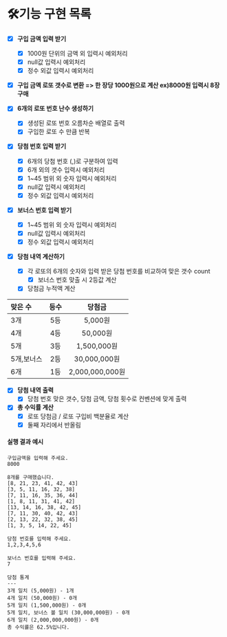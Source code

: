 # 🛠기능 구현 목록

- [x] __구입 금액 입력 받기__
    - [x] 1000원 단위의 금액 외 입력시 예외처리
    - [x] null값 입력시 예외처리
    - [x] 정수 외값 입력시 예외처리

- [x] __구입 금액 로또 갯수로 변환 => 한 장당 1000원으로 계산 ex)8000원 입력시 8장 구매__

- [x] __6개의 로또 번호 난수 생성하기__
    - [x] 생성된 로또 번호 오름차순 배열로 출력
    - [x] 구입한 로또 수 만큼 반복

- [x] __당첨 번호 입력 받기__
    - [x] 6개의 당첨 번호 (,)로 구분하여 입력
    - [x] 6개 외의 갯수 입력시 예외처리
    - [x] 1~45 범위 외 숫자 입력시 예외처리
    - [x] null값 입력시 예외처리
    - [x] 정수 외값 입력시 예외처리

- [x] __보너스 번호 입력 받기__
    - [x] 1~45 범위 외 숫자 입력시 예외처리
    - [x] null값 입력시 예외처리
    - [x] 정수 외값 입력시 예외처리

- [x] __당첨 내역 계산하기__
    - [x] 각 로또의 6개의 숫자와 입력 받은 당첨 번호를 비교하여 맞은 갯수 count
      - [x] 보너스 번호 맞출 시 2등값 계산
    - [x] 당첨금 누적액 계산

| 맞은 수    |  등수  |      당첨금       |
|:--------|:----:|:--------------:|
| 3개      |  5등  |     5,000원     |
| 4개      |  4등  |    50,000원     |
| 5개      |  3등  |   1,500,000원   |
| 5개,보너스  |  2등  |  30,000,000원   |
| 6개      |  1등  | 2,000,000,000원 |

- [x] __당첨 내역 출력__
    - [x] 당첨 번호 맞은 갯수, 당첨 금액, 당첨 횟수로 컨벤션에 맞게 출력

- [x] __총 수익률 계산__
    - [x] 로또 당첨금 / 로또 구입비 백분율로 계산
    - [x] 둘째 자리에서 반올림

#### 실행 결과 예시
>
```
구입금액을 입력해 주세요.
8000

8개를 구매했습니다.
[8, 21, 23, 41, 42, 43] 
[3, 5, 11, 16, 32, 38] 
[7, 11, 16, 35, 36, 44] 
[1, 8, 11, 31, 41, 42] 
[13, 14, 16, 38, 42, 45] 
[7, 11, 30, 40, 42, 43] 
[2, 13, 22, 32, 38, 45] 
[1, 3, 5, 14, 22, 45]

당첨 번호를 입력해 주세요.
1,2,3,4,5,6

보너스 번호를 입력해 주세요.
7

당첨 통계
---
3개 일치 (5,000원) - 1개
4개 일치 (50,000원) - 0개
5개 일치 (1,500,000원) - 0개
5개 일치, 보너스 볼 일치 (30,000,000원) - 0개
6개 일치 (2,000,000,000원) - 0개
총 수익률은 62.5%입니다.
```